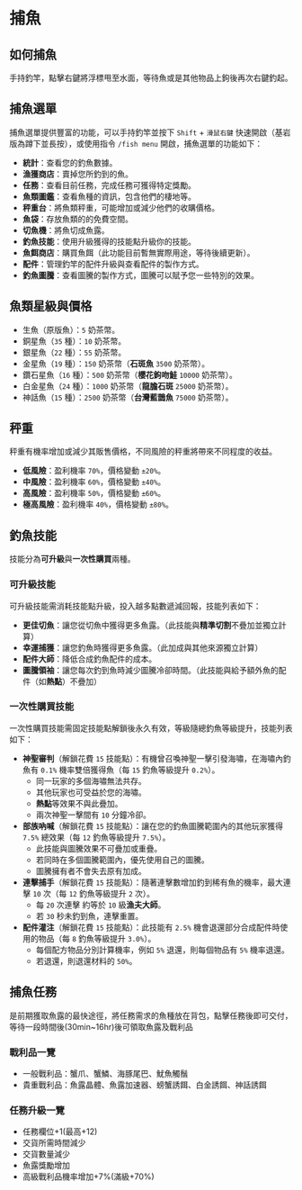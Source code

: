 # 捕魚

## 如何捕魚

手持釣竿，點擊右鍵將浮標甩至水面，等待魚或是其他物品上鉤後再次右鍵釣起。

## 捕魚選單

捕魚選單提供豐富的功能，可以手持釣竿並按下 `Shift` + `滑鼠右鍵` 快速開啟（基岩版為蹲下並長按），或使用指令 `/fish menu` 開啟，捕魚選單的功能如下：

- **統計**：查看您的釣魚數據。
- **漁獲商店**：賣掉您所釣到的魚。
- **任務**：查看目前任務，完成任務可獲得特定獎勵。
- **魚類圖鑑**：查看魚種的資訊，包含他們的棲地等。
- **秤重台**：將魚類秤重，可能增加或減少他們的收購價格。
- **魚袋**：存放魚類的的免費空間。
- **切魚機**：將魚切成魚露。
- **釣魚技能**：使用升級獲得的技能點升級你的技能。
- **魚餌商店**：購買魚餌（此功能目前暫無實際用途，等待後續更新）。
- **配件**：管理釣竿的配件升級與查看配件的製作方式。
- **釣魚圖騰**：查看圖騰的製作方式，圖騰可以賦予您一些特別的效果。

## 魚類星級與價格

- 生魚（原版魚）：`5` 奶茶幣。
- 銅星魚（`35` 種）：`10` 奶茶幣。
- 銀星魚（`22` 種）：`55` 奶茶幣。
- 金星魚（`19` 種）：`150` 奶茶幣（**石斑魚** `3500` 奶茶幣）。
- 鑽石星魚（`16` 種）：`500` 奶茶幣（**櫻花鉤吻鮭** `10000` 奶茶幣）。
- 白金星魚（`24` 種）：`1000` 奶茶幣（**龍膽石斑** `25000` 奶茶幣）。
- 神話魚（`15` 種）：`2500` 奶茶幣（**台灣藍鵲魚** `75000` 奶茶幣）。

## 秤重

秤重有機率增加或減少其販售價格，不同風險的秤重將帶來不同程度的收益。

- **低風險**：盈利機率 `70%`，價格變動 `±20%`。
- **中風險**：盈利機率 `60%`，價格變動 `±40%`。
- **高風險**：盈利機率 `50%`，價格變動 `±60%`。
- **極高風險**：盈利機率 `40%`，價格變動 `±80%`。

## 釣魚技能

技能分為**可升級**與**一次性購買**兩種。

### 可升級技能

可升級技能需消耗技能點升級，投入越多點數遞減回報，技能列表如下：

- **更佳切魚**：讓您從切魚中獲得更多魚露。（此技能與**精準切割**不疊加並獨立計算）
- **幸運捕獲**：讓您釣魚時獲得更多魚露。（此加成與其他來源獨立計算）
- **配件大師**：降低合成釣魚配件的成本。
- **圖騰領袖**：讓您每次釣到魚時減少圖騰冷卻時間。（此技能與給予額外魚的配件（如**熱點**）不疊加）

### 一次性購買技能

一次性購買技能需固定技能點解鎖後永久有效，等級隨總釣魚等級提升，技能列表如下：

- **神聖審判**（解鎖花費 `15` 技能點）：有機曾召喚神聖一擊引發海嘯，在海嘯內釣魚有 `0.1%` 機率雙倍獲得魚（每 `15` 釣魚等級提升 `0.2%`）。
  - 同一玩家的多個海嘯無法共存。
  - 其他玩家也可受益於您的海嘯。
  - **熱點**等效果不與此疊加。
  - 兩次神聖一擊間有 `10` 分鐘冷卻。
- **部族吶喊**（解鎖花費 `15` 技能點）：讓在您的釣魚圖騰範圍內的其他玩家獲得 `7.5%` 總效果（每 `12` 釣魚等級提升 `7.5%`）。
  - 此技能與圖騰效果不可疊加或重疊。
  - 若同時在多個圖騰範圍內，優先使用自己的圖騰。
  - 圖騰擁有者不會失去原有加成。 
- **連擊捕手**（解鎖花費 `15` 技能點）：隨著連擊數增加釣到稀有魚的機率，最大連擊 `10` 次（每 `12` 釣魚等級提升 `2` 次）。
  - 每 `20` 次連擊 約等於 `10` 級**漁夫大師**。
  - 若 `30` 秒未釣到魚，連擊重置。
- **配件灌注**（解鎖花費 `15` 技能點）：此技能有 `2.5%` 機會退還部分合成配件時使用的物品（每 `8` 釣魚等級提升 `3.0%`）。
  - 每個配方物品分別計算機率，例如 `5%` 退還，則每個物品有 `5%` 機率退還。
  - 若退還，則退還材料的 `50%`。

## 捕魚任務
是前期獲取魚露的最快途徑，將任務需求的魚種放在背包，點擊任務後即可交付，等待一段時間後(30min~16hr)後可領取魚露及戰利品  
### 戰利品一覽
- 一般戰利品：蟹爪、蟹鱗、海豚尾巴、魷魚觸鬚
- 貴重戰利品：魚露晶體、魚露加速器、螃蟹誘餌、白金誘餌、神話誘餌
### 任務升級一覽
- 任務欄位+1(最高+12)
- 交貨所需時間減少
- 交貨數量減少
- 魚露獎勵增加
- 高級戰利品機率增加+7%(滿級+70%)
